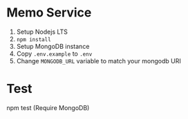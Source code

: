 # Memo Service

1. Setup Nodejs LTS
1. `npm install`
1. Setup MongoDB instance
1. Copy `.env.example` to `.env`
1. Change `MONGODB_URL` variable to match your mongodb URI

# Test

npm test (Require MongoDB)
